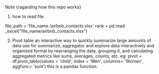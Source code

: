 Note {ragarding how this repo works}
1. how to read file 
    
file_path = 'file_name /airbnb_contacts.xlsx'
rank = pd.read
_excel("file_name/airbnb_contacts.xlsx")

2. Pivot table
    an interactive way to quickly summarize large amounts of data
    use for summarize, aggregator and explore data interactively and organized format by rearranging the data, grouping it, and calculating aggregated metrics like sums, averages, counts, etc. 
    eg: pivot = df.pivot_table(values = 'child', index = 'Men', columns= 'Women', aggfunc= 'sum')
    this is a pandas function.
    

